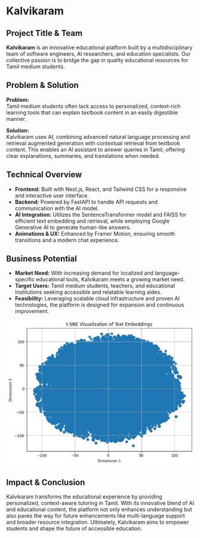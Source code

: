 # Kalvikaram

## Project Title & Team
**Kalvikaram** is an innovative educational platform built by a multidisciplinary team of software engineers, AI researchers, and education specialists. Our collective passion is to bridge the gap in quality educational resources for Tamil medium students.

## Problem & Solution
**Problem:**  
Tamil medium students often lack access to personalized, context-rich learning tools that can explain textbook content in an easily digestible manner.

**Solution:**  
Kalvikaram uses AI, combining advanced natural language processing and retrieval augmented generation with contextual retrieval from textbook content. This enables an AI assistant to answer queries in Tamil, offering clear explanations, summaries, and translations when needed.

## Technical Overview
- **Frontend:** Built with Next.js, React, and Tailwind CSS for a responsive and interactive user interface.
- **Backend:** Powered by FastAPI to handle API requests and communication with the AI model.
- **AI Integration:** Utilizes the SentenceTransformer model and FAISS for efficient text embedding and retrieval, while employing Google Generative AI to generate human-like answers.
- **Animations & UX:** Enhanced by Framer Motion, ensuring smooth transitions and a modern chat experience.

## Business Potential
- **Market Need:** With increasing demand for localized and language-specific educational tools, Kalvikaram meets a growing market need.
- **Target Users:** Tamil medium students, teachers, and educational institutions seeking accessible and relatable learning aides.
- **Feasibility:** Leveraging scalable cloud infrastructure and proven AI technologies, the platform is designed for expansion and continuous improvement.

![points](/public/image.png)

## Impact & Conclusion
Kalvikaram transforms the educational experience by providing personalized, context-aware tutoring in Tamil. With its innovative blend of AI and educational content, the platform not only enhances understanding but also paves the way for future enhancements like multi-language support and broader resource integration. Ultimately, Kalvikaram aims to empower students and shape the future of accessible education.

